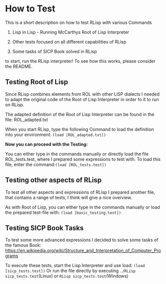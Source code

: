 # How to Test

This is a short description on how to test RLisp with various Commands

1. Lisp in Lisp - Running McCarthys Root of Lisp Interpreter

2. Other tests focused on all different capabilities of RLisp

3. Some tasks of SICP Book solved in RLisp

to start, run the RLisp interpreter! To see how this works, please consider the README.


## Testing Root of Lisp

Since RLisp combines elements from ROL with other LISP dialects I needed to adapt the original code of the
Root of Lisp Interpreter in order fo it to run on RLisp.

The adapted definition of the Root of Lisp Interpreter can be found in the file: ROL_adapted.txt

When you start RLisp, type the following Command to load the definition into your environment: `(load [ROL_adapted.txt])`

**Now you can proceed with the Testing:**

You can either type in the commands manually or directly load the file ROL_tests.test, where I prepared some expressions
to test with. To load this file, enter the command:`(load [ROL_tests.test])`

## Testing other aspects of RLisp

To test all other aspects and expressions of RLisp I prepared another file, that contains a range of tests, I think will
give a nice overview.

As with Root of Lisp, you can either type in the commands manually or load the prepared test-file with:
`(load [basic_testing.test])`

## Testing SICP Book Tasks

To test some more advanced expressions I decided to solve some tasks of the famous Book: 
https://en.wikipedia.org/wiki/Structure_and_Interpretation_of_Computer_Programs

To execute these tests, start the Lisp Interpreter and use load: `(load [sicp_tests.test])`
Or run the file directly by executing `./RLisp sicp_tests.test`(Linux) or `RLisp sicp_tests.test`(Windows)